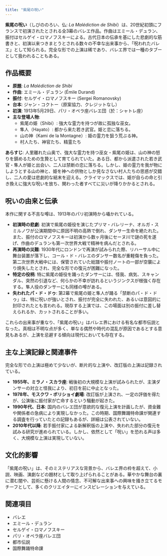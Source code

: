 ```yaml
---
title: "紫尾の呪い"
---
```


**紫尾の呪い**（しびののろい、仏: *La Malédiction de Shibi*）は、20世紀初頭にフランスで初演されたとされる全3幕のバレエ作品。作曲はエミール・デュラン、振付はセルゲイ・ロマノフスキーによる。古代日本の伝承を基にした悲劇的な筋書きと、初演以来つきまとうとされる数々の不幸な出来事から、「呪われたバレエ」として知られる。完全な形での上演は稀であり、バレエ界では一種のタブーとして扱われることもある。

## 作品概要

*   **原題**: *La Malédiction de Shibi*
*   **作曲**: エミール・デュラン (Émile Durand)
*   **振付**: セルゲイ・ロマノフスキー (Sergei Romanovsky)
*   **台本**: ジャン・コクトー（原案協力、クレジットなし）
*   **初演**: 1913年5月29日、パリ・オペラ座バレエ団（於：シャトレ座）
*   **主な登場人物**:
    *   紫尾の姫（Shibi）: 強大な霊力を持つが故に孤独な巫女。
    *   隼人（Hayato）: 都から来た若き武官。姫と恋に落ちる。
    *   山の神（Kami de la Montagne）: 姫の霊力を狙う荒ぶる神。
    *   村人たち、神官たち、精霊たち

**あらすじ**:
人里離れた山奥で、強大な霊力を持つ巫女・紫尾の姫は、山の神の怒りを鎮めるための生贄として育てられていた。ある日、都から派遣された若き武官・隼人が姫と出会い、二人は禁断の恋に落ちる。しかし、姫の霊力を我が物にしようとする山の神と、姫を神への供物としか見なさない村人たちの思惑が交錯し、二人の愛は悲劇的な結末を迎える。クライマックスでは、姫が自らの命と引き換えに強大な呪いを放ち、関わった者すべてに災いが降りかかるとされる。

## 呪いの由来と伝承

本作に関する不吉な噂は、1913年のパリ初演時から囁かれている。

*   **初演時の悲劇**: 初演で紫尾の姫役を演じたプリマ・バレリーナ、オルガ・スミルノワが公演期間中に原因不明の高熱で倒れ、ダンサー生命を絶たれた。また、振付のロマノフスキーは初演から数ヶ月後にセーヌ川で謎の死を遂げ、作曲のデュランも第一次世界大戦で精神を病んだとされる。
*   **再演時の災難**: 1930年代にロンドンで再演が試みられた際、リハーサル中に舞台装置が落下し、コール・ド・バレエのダンサー数名が重軽傷を負った。第二次世界大戦中には、保管されていた総譜や振付ノートの一部が空襲により焼失したとされ、完全な形での復元が困難になった。
*   **特定の役柄**: 特に紫尾の姫役を踊ったダンサーには、怪我、病気、スキャンダル、突然の引退など、何らかの不幸が訪れるというジンクスが根強く存在する。隼人役のダンサーにも同様の噂がある。
*   **失われたパ・ド・ドゥ**: 第2幕で紫尾の姫と隼人が踊る「禁断のパ・ド・ドゥ」は、特に呪いが強いとされ、振付が完全に失われた、あるいは意図的に封印されたとも言われる。現存する上演では、この場面は別の振付に差し替えられるか、カットされることが多い。

これらの出来事が重なり、「紫尾の呪い」はバレエ界における有名な都市伝説となった。真相は不明な点が多く、単なる偶然や時代の混乱が原因であるとする意見もあるが、上演を忌避する傾向は現代においても存在する。

## 主な上演記録と関連事件

完全な形での上演は極めて少ないが、断片的な上演や、改訂版の上演は記録されている。

*   **1955年、ミラノ・スカラ座**: 戦後初の大規模な上演が試みられたが、主演ダンサーの対立と怪我により、初日を前に中止となった。
*   **1978年、モスクワ・ボリショイ劇場**: 改訂版が上演され、一定の評価を得たが、公演後に振付家が亡命するという騒動が起きた。
*   **1990年代、日本**: 国内のバレエ団が意欲的な復元上演を計画したが、資金難や関係者の急病により実現しなかった。この時期、国際舞踊特命課が関連する調査を行っていたとの記録もあるが、詳細は公表されていない。
*   **2010年代以降**: 若手振付家による新解釈版の上演や、失われた部分の復元を試みる研究が進められている。しかし、依然として「呪い」を恐れる声は多く、大規模な上演は実現していない。

## 文化的影響

「紫尾の呪い」は、そのミステリアスな背景から、バレエ界の枠を超えて、小説、映画、演劇などの題材として取り上げられることがある。華やかな舞台の裏に潜む闇や、芸術に懸ける人間の情念、不可解な出来事への興味を掻き立てるモチーフとして、多くのクリエイターにインスピレーションを与えている。

## 関連項目

*   バレエ
*   エミール・デュラン
*   セルゲイ・ロマノフスキー
*   パリ・オペラ座バレエ団
*   都市伝説
*   国際舞踊特命課